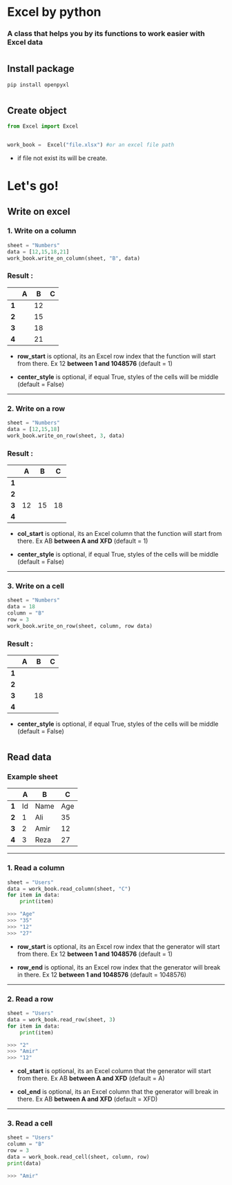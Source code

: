 # Excel by python

### A class that helps you by its functions to work easier with Excel data

#

## Install package

```bash
pip install openpyxl
```

#

## Create object

```python
from Excel import Excel


work_book =  Excel("file.xlsx") #or an excel file path
```

- if file not exist its will be create.

#

# Let's go!

## Write on excel

### 1. Write on a column

```python
sheet = "Numbers"
data = [12,15,18,21]
work_book.write_on_column(sheet, "B", data)

```

### Result :

|       | A   | B   | C   |
| ----- | --- | --- | --- |
| **1** |     | 12  |     |
| **2** |     | 15  |     |
| **3** |     | 18  |     |
| **4** |     | 21  |     |

* **row_start** is optional, its an Excel row index that the function will start from there. Ex 12 **between 1 and 1048576** (default = 1)

* **center_style** is optional, if equal True, styles of the cells will be middle (default = False)
---


### 2. Write on a row

```python
sheet = "Numbers"
data = [12,15,18]
work_book.write_on_row(sheet, 3, data)
```

### Result :

|       | A   | B   | C   |
| ----- | --- | --- | --- |
| **1** |     |     |     |
| **2** |     |     |     |
| **3** | 12  | 15  | 18  |
| **4** |     |     |     |

* **col_start** is optional, its an Excel column that the function will start from there. Ex AB **between A and XFD** (default = 1)

* **center_style** is optional, if equal True, styles of the cells will be middle (default = False)

---

### 3. Write on a cell

```python
sheet = "Numbers"
data = 18
column = "B"
row = 3
work_book.write_on_row(sheet, column, row data)
```

### Result :

|       | A   | B   | C   |
| ----- | --- | --- | --- |
| **1** |     |     |     |
| **2** |     |     |     |
| **3** |     | 18  |     |
| **4** |     |     |     |

* **center_style** is optional, if equal True, styles of the cells will be middle (default = False)

#

## Read data

### Example sheet

|       | A   | B    | C   |
| ----- | --- | ---- | --- |
| **1** | Id  | Name | Age |
| **2** | 1   | Ali  | 35  |
| **3** | 2   | Amir | 12  |
| **4** | 3   | Reza | 27  |

---

### 1. Read a column

```python
sheet = "Users"
data = work_book.read_column(sheet, "C")
for item in data:
    print(item)

>>> "Age"
>>> "35"
>>> "12"
>>> "27"
```
* **row_start** is optional, its an Excel row index that the generator will start from there. Ex 12 **between 1 and 1048576** (default = 1)

* **row_end** is optional, its an Excel row index that the generator will break in there. Ex 12 **between 1 and 1048576** (default = 1048576)
---

### 2. Read a row

```python
sheet = "Users"
data = work_book.read_row(sheet, 3)
for item in data:
    print(item)

>>> "2"
>>> "Amir"
>>> "12"
```
* **col_start** is optional, its an Excel column that the generator will start from there. Ex AB **between A and XFD** (default = A)

* **col_end** is optional, its an Excel column that the generator will break in there. Ex AB **between A and XFD** (default = XFD)
---

### 3. Read a cell

```python
sheet = "Users"
column = "B"
row = 3
data = work_book.read_cell(sheet, column, row)
print(data)

>>> "Amir"
```
